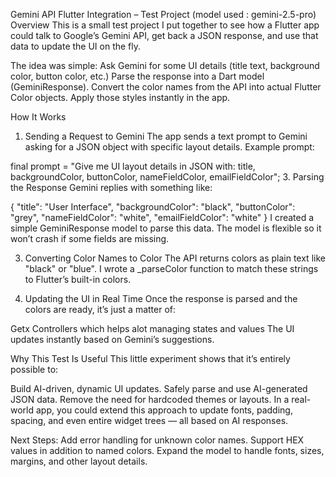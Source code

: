 Gemini API Flutter Integration – Test Project (model used : gemini-2.5-pro)
Overview
This is a small test project I put together to see how a Flutter app could talk to Google’s Gemini API, get back a JSON response, and use that data to update the UI on the fly.

The idea was simple:
Ask Gemini for some UI details (title text, background color, button color, etc.)
Parse the response into a Dart model (GeminiResponse).
Convert the color names from the API into actual Flutter Color objects.
Apply those styles instantly in the app.

How It Works
1. Sending a Request to Gemini
The app sends a text prompt to Gemini asking for a JSON object with specific layout details.
Example prompt:

final prompt = "Give me UI layout details in JSON with: title, backgroundColor, buttonColor, nameFieldColor, emailFieldColor";
3. Parsing the Response
Gemini replies with something like:

 
{
  "title": "User Interface",
  "backgroundColor": "black",
  "buttonColor": "grey",
  "nameFieldColor": "white",
  "emailFieldColor": "white"
}
I created a simple GeminiResponse model to parse this data. The model is flexible so it won’t crash if some fields are missing.

3. Converting Color Names to Color
The API returns colors as plain text like "black" or "blue".
I wrote a _parseColor function to match these strings to Flutter’s built-in colors.

4. Updating the UI in Real Time
Once the response is parsed and the colors are ready, it’s just a matter of:

Getx Controllers which helps alot managing states and values
The UI updates instantly based on Gemini’s suggestions.

Why This Test Is Useful
This little experiment shows that it’s entirely possible to:

Build AI-driven, dynamic UI updates.
Safely parse and use AI-generated JSON data.
Remove the need for hardcoded themes or layouts.
In a real-world app, you could extend this approach to update fonts, padding, spacing, and even entire widget trees — all based on AI responses.

Next Steps:
Add error handling for unknown color names.
Support HEX values in addition to named colors.
Expand the model to handle fonts, sizes, margins, and other layout details.

